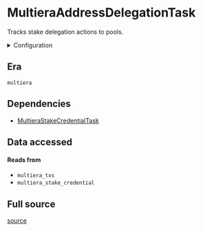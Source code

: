 # MultieraAddressDelegationTask
Tracks stake delegation actions to pools\.


<details>
    <summary>Configuration</summary>

```rust
#[derive(Debug, Clone, Copy, serde::Deserialize, serde::Serialize)]
pub struct EmptyConfig {}

```
</details>


## Era
` multiera `

## Dependencies

   * [MultieraStakeCredentialTask](./MultieraStakeCredentialTask)


## Data accessed
#### Reads from

   * ` multiera_txs `
   * ` multiera_stake_credential `


## Full source
[source](https://github.com/dcSpark/carp/tree/main/indexer/tasks/src/multiera/multiera_address_delegation.rs)
